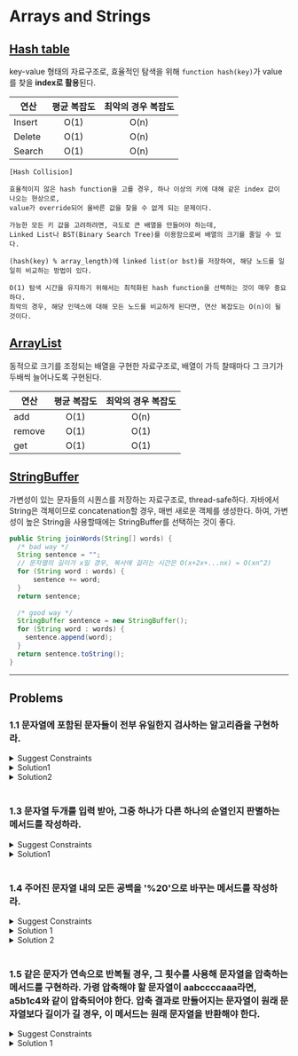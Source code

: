 # Arrays and Strings

## [Hash table](https://en.wikipedia.org/wiki/Hash_table)
key-value 형태의 자료구조로, 효율적인 탐색을 위해 `function hash(key)`가 value를 찾을 **index로 활용**된다.

| 연산 |  평균 복잡도 | 최악의 경우 복잡도 |
|----------|:-------------:|:------:|
| Insert |  O(1) | O(n) |
| Delete |  O(1) | O(n) |
| Search |  O(1) | O(n) |

```
[Hash Collision]

효율적이지 않은 hash function을 고를 경우, 하나 이상의 키에 대해 같은 index 값이 나오는 현상으로, 
value가 override되어 올바른 값을 찾을 수 없게 되는 문제이다.

가능한 모든 키 값을 고려하려면, 극도로 큰 배열을 만들어야 하는데, 
Linked List나 BST(Binary Search Tree)를 이용함으로써 배열의 크기를 줄일 수 있다.

(hash(key) % array_length)에 linked list(or bst)를 저장하여, 해당 노드를 일일히 비교하는 방법이 있다.

O(1) 탐색 시간을 유지하기 위해서는 최적화된 hash function을 선택하는 것이 매우 중요하다. 
최악의 경우, 해당 인덱스에 대해 모든 노드를 비교하게 된다면, 연산 복잡도는 O(n)이 될 것이다.
```


## [ArrayList](https://docs.oracle.com/javase/8/docs/api/java/util/ArrayList.html)
동적으로 크기를 조정되는 배열을 구현한 자료구조로, 배열이 가득 찰때마다 그 크기가 두배씩 늘어나도록 구현된다.

| 연산 |  평균 복잡도 | 최악의 경우 복잡도 |
|----------|:-------------:|:------:|
| add |  O(1) | O(n) |
| remove |  O(1) | O(1) |
| get |  O(1) | O(1) |


## [StringBuffer](https://docs.oracle.com/javase/7/docs/api/java/lang/StringBuffer.html)
가변성이 있는 문자들의 시퀀스를 저장하는 자료구조로, thread-safe하다.
자바에서 String은 객체이므로 concatenation할 경우, 매번 새로운 객체를 생성한다.  하여, 가변성이 높은 String을 사용할때에는 StringBuffer를 선택하는 것이 좋다.
```java
public String joinWords(String[] words) {
  /* bad way */
  String sentence = "";
  // 문자열의 길이가 x일 경우, 복사에 걸리는 시간은 O(x+2x+...nx) = O(xn^2)
  for (String word : words) {
      sentence += word;
  }
  return sentence;
  
  /* good way */
  StringBuffer sentence = new StringBuffer();
  for (String word : words) {
    sentence.append(word);
  }
  return sentence.toString();
}
```

---------------------------
## Problems
### 1.1 문자열에 포함된 문자들이 전부 유일한지 검사하는 알고리즘을 구현하라.
<details>
  <summary>Suggest Constraints</summary>
  
> 인풋의 제약조건은 영소문자이다.
</details>
<details>
 <summary>Solution1</summary>
26개 characters의 출현 여부를 담은 배열을 이용한다.
  
```java
boolean isUnique(char[] input) {
  if (input.length > 26) { return false; }
  boolean[] chars = new boolean[26];
  for(char c : input) {
    int index = c - 'a';
    if(chars[index]) {
      return false;
    }
    chars[index] = true;
  }
  return true;
}
```
| category | complexity |
|----------|:-----:|
|space |O(1)|
|time |O(n)|
</details>
<details>
 <summary>Solution2</summary>
비트연산을 이용한다.
  
```java
boolean isUnique(char[] input) {
  if (input.length > 26) { return false; }
  int checker = 0;
  for(char c : input) {
    int val = c - 'a';
    if ((checker & (1 << val)) > 0) {
      return false;
    }
    checker |= (1 << val);
  }
  return true;
}
```
| category | complexity |
|----------|:-----:|
|space |O(1)|
|time |O(n)|
</details>
<br/>

### 1.3 문자열 두개를 입력 받아, 그중 하나가 다른 하나의 순열인지 판별하는 메서드를 작성하라.
<details>
  <summary>Suggest Constraints</summary>
  
> 인풋의 제약조건은 영소문자이다.
</details>
<details>
 <summary>Solution1</summary>
  26개 characters의 출현 갯수를 담은 배열을 이용한다.
  두 인풋의 길이가 같을 경우, 한 문자의 갯수가 많으면 반드시 다른 한 문자의 갯수가 적다는 논리를 이용한다.

```java
boolean isPermutation(char[] s1, char[] s2) {
  if (s1.legnth != s2.length) { return false; }
  int[] chars = new int[26];
  for(char c1 : s1) {
    chars[c1-'a'] += 1;
  }
  for(char c2 : s2) {
    char[c2-'a'] -= 1;
    if (char[c2-'a'] < 0) {
      return false;
    }
  }
  return true;
}
```
| category | complexity |
|----------|:-----:|
|space |O(1)|
|time |O(n)|
</details>
<br/>

### 1.4 주어진 문자열 내의 모든 공백을 '%20'으로 바꾸는 메서드를 작성하라.
<details>
  <summary>Suggest Constraints</summary> 
  
> 문자열 끝에 추가로 필요한 문자들을 더할 수 있는 충분한 공간이 있다고 가정한다.<br/>
> 공백을 포함한 문자열의 길이도 인자로 주어진다고 가정한다.
</details>
<details>
  <summary>Solution 1</summary>
  
 ```java
String replaceBlank(char[] str, int length) {
  StringBuffer sb = new StringBuffer();
  for(char c : str) {
    String newVal = ' '.equals?(c) ? "%20" : String.valueOf(c);
    sb.append(newVal);
  }
  return sb.toString();
}
```
| category | complexity |
|----------|:-----:|
|space |O(n)|
|time |O(n)|
</details>
<details>
  <summary>Solution 2</summary>
  추가적인 자료구조를 사용하지 않고 풀어보자.
  
```java
String replaceBlank(char[] str, int length) {
  int blankCnt = 0;
  int ep = -1;
  // 1. 치환해야 할 공백 갯수를 구한다.
  for(int i = 0; i < length; ++i) {
    char c = str[i];
    if(' ' == c) {
      if(2 * blankCnt == length - i) {
        ep = i - 1;
        break;
      }
      ++blankCnt;
    }
  }
  // 2. 마지막 치환 공백을 만나면 치환을 시작하자.
  for(int j = ep; j >= 0; --j) {
    if(' ' == str[j]) {
      int point = j + 2 * --blankCnt;
      str[point+2] = '%';
      str[point+1] = '0';
      str[point]   = '2';
    }
    else {
      str[j + 2 * blankCnt] = str[j];
    }
  }
  return String.valueOf(str);
}
```
| category | complexity |
|----------|:-----:|
|space |O(1)|
|time |O(n)|
</details>
<br/>

### 1.5 같은 문자가 연속으로 반복될 경우, 그 횟수를 사용해 문자열을 압축하는 메서드를 구현하라. 가령 압축해야 할 문자열이 aabccccaaa라면, a5b1c4와 같이 압축되어야 한다. 압축 결과로 만들어지는 문자열이 원래 문자열보다 길이가 길 경우, 이 메서드는 원래 문자열을 반환해야 한다.
<details>
  <summary>Suggest Constraints</summary> 
  
> 문자열의 구성은 영소문자로 가정한다.
</details>
<details>
  <summary>Solution 1</summary>
  
 ```java
String compress(char[] str) {
  StringBuffer sb = new StringBuffer();
  int[] chars = new int[26];
  for(char c : str) {
    chars[c-'a'] += 1;
  }
  
  int alphabetCnt = 0;
  for(int i = 0; i < 26; ++i) {
    char alphabet = (char)('a'+i);
    int count = chars[i];
    if (count > 0) {
      ++alphabetCnt;
      sb.append(alphabet);
      sb.append(count);
    }
  }
  return alphabetCnt * 2 > str.length ? String.valueOf(str) : sb.toString();
}
```
| category | complexity |
|----------|:-----:|
|space |O(n)|
|time |O(n)|
</details>
